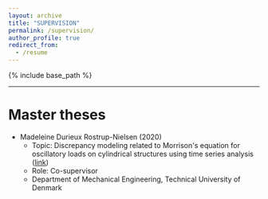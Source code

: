 ```yaml
---
layout: archive
title: "SUPERVISION"
permalink: /supervision/
author_profile: true
redirect_from:
  - /resume
---
```


{% include base_path %}

***

Master theses
====
* Madeleine Durieux Rostrup-Nielsen (2020)
	* Topic: Discrepancy modeling related to Morrison's equation for oscillatory loads on cylindrical structures using time series analysis ([link](https://findit.dtu.dk/en/catalog/2599206775))
	* Role: Co-supervisor
	* Department of Mechanical Engineering, Technical University of Denmark
